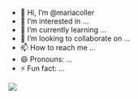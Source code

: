 - 👋 Hi, I’m @mariacoller
- 👀 I’m interested in ...
- 🌱 I’m currently learning ...
- 💞️ I’m looking to collaborate on ...
- 📫 How to reach me ...
- 😄 Pronouns: ...
- ⚡ Fun fact: ...

![](https://media2.giphy.com/media/v1.Y2lkPTc5MGI3NjExdmt1anVhejFxMnoxcmtyajNvbTl0N3JlOWVyaHY4dzdydTUwb2p4YSZlcD12MV9pbnRlcm5hbF9naWZfYnlfaWQmY3Q9Zw/OhTzbUdUvuJgI/giphy.webp)
